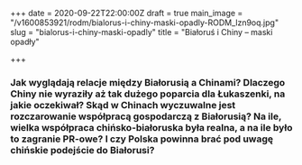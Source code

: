 +++
date = 2020-09-22T22:00:00Z
draft = true
main_image = "/v1600853921/rodm/bialorus-i-chiny-maski-opadly-RODM_lzn9oq.jpg"
slug = "bialorus-i-chiny-maski-opadly"
title = "Białoruś i Chiny – maski opadły"

+++
### **Jak wyglądają relacje między Białorusią a Chinami? Dlaczego Chiny nie wyraziły aż tak dużego poparcia dla Łukaszenki, na jakie oczekiwał? Skąd w Chinach wyczuwalne jest rozczarowanie współpracą gospodarczą z Białorusią? Na ile, wielka współpraca chińsko-białoruska była realna, a na ile było to zagranie PR-owe? I czy Polska powinna brać pod uwagę chińskie podejście do Białorusi?**
